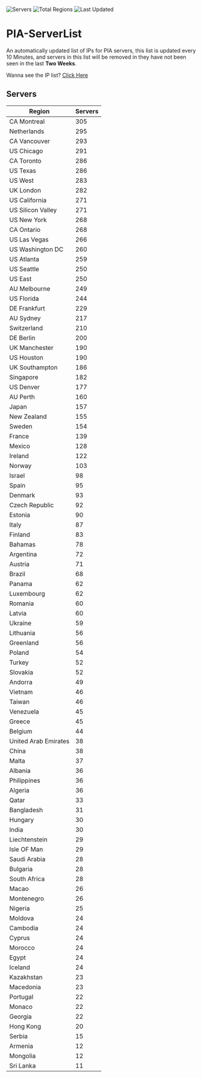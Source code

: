 ![Servers](https://img.shields.io/badge/Servers-10,741-darkgreen)
![Total Regions](https://img.shields.io/badge/Total_Regions-97-darkgreen)
![Last Updated](https://img.shields.io/badge/Last_Updated-April_29_2024_06:10_EDT-darkgreen)

# PIA-ServerList
An automatically updated list of IPs for PIA servers, this list is updated every 10 Minutes, and servers in this list will be removed in they have not been seen in the last **Two Weeks**.

Wanna see the IP list? [Click Here](./servers.json)

## Servers
| Region               | Servers |
|----------------------|---------|
| CA Montreal | 305 |
| Netherlands | 295 |
| CA Vancouver | 293 |
| US Chicago | 291 |
| CA Toronto | 286 |
| US Texas | 286 |
| US West | 283 |
| UK London | 282 |
| US California | 271 |
| US Silicon Valley | 271 |
| US New York | 268 |
| CA Ontario | 268 |
| US Las Vegas | 266 |
| US Washington DC | 260 |
| US Atlanta | 259 |
| US Seattle | 250 |
| US East | 250 |
| AU Melbourne | 249 |
| US Florida | 244 |
| DE Frankfurt | 229 |
| AU Sydney | 217 |
| Switzerland | 210 |
| DE Berlin | 200 |
| UK Manchester | 190 |
| US Houston | 190 |
| UK Southampton | 186 |
| Singapore | 182 |
| US Denver | 177 |
| AU Perth | 160 |
| Japan | 157 |
| New Zealand | 155 |
| Sweden | 154 |
| France | 139 |
| Mexico | 128 |
| Ireland | 122 |
| Norway | 103 |
| Israel | 98 |
| Spain | 95 |
| Denmark | 93 |
| Czech Republic | 92 |
| Estonia | 90 |
| Italy | 87 |
| Finland | 83 |
| Bahamas | 78 |
| Argentina | 72 |
| Austria | 71 |
| Brazil | 68 |
| Panama | 62 |
| Luxembourg | 62 |
| Romania | 60 |
| Latvia | 60 |
| Ukraine | 59 |
| Lithuania | 56 |
| Greenland | 56 |
| Poland | 54 |
| Turkey | 52 |
| Slovakia | 52 |
| Andorra | 49 |
| Vietnam | 46 |
| Taiwan | 46 |
| Venezuela | 45 |
| Greece | 45 |
| Belgium | 44 |
| United Arab Emirates | 38 |
| China | 38 |
| Malta | 37 |
| Albania | 36 |
| Philippines | 36 |
| Algeria | 36 |
| Qatar | 33 |
| Bangladesh | 31 |
| Hungary | 30 |
| India | 30 |
| Liechtenstein | 29 |
| Isle OF Man | 29 |
| Saudi Arabia | 28 |
| Bulgaria | 28 |
| South Africa | 28 |
| Macao | 26 |
| Montenegro | 26 |
| Nigeria | 25 |
| Moldova | 24 |
| Cambodia | 24 |
| Cyprus | 24 |
| Morocco | 24 |
| Egypt | 24 |
| Iceland | 24 |
| Kazakhstan | 23 |
| Macedonia | 23 |
| Portugal | 22 |
| Monaco | 22 |
| Georgia | 22 |
| Hong Kong | 20 |
| Serbia | 15 |
| Armenia | 12 |
| Mongolia | 12 |
| Sri Lanka | 11 |